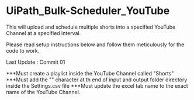 # UiPath_Bulk-Scheduler_YouTube
This will upload and schedule multiple shorts into a specified YouTube Channel at a specified interval.


Please read setup instructions below and follow them meticulously for the code to work. 

Last Update : Commit 01


***Must create a playlist inside the YouTube Channel called "Shorts"
***Must add the "\" character at th end of input and output folder directory inside the Settings.csv file
***Must update the excel tab name to the exact name of the YouTube Channel.
